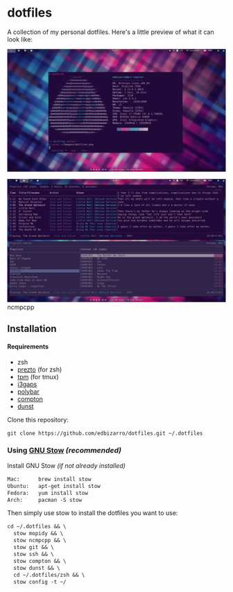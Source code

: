 dotfiles
========

A collection of my personal dotfiles. Here's a little preview of what it can look like:

![screenshot](screenshot.png)

![ncmpcpp](ncmpcpp.png)
ncmpcpp

Installation
------------



#### Requirements

* zsh
* [prezto](https://github.com/sorin-ionescu/prezto) (for zsh)
* [tpm](https://github.com/tmux-plugins/tpm) (for tmux)
* [i3gaps](https://github.com/Airblader/i3)
* [polybar](https://github.com/jaagr/polybar)
* [compton](https://github.com/chjj/compton)
* [dunst](https://github.com/dunst-project/dunst)


Clone this repository:

    git clone https://github.com/edbizarro/dotfiles.git ~/.dotfiles

### Using [GNU Stow](https://www.gnu.org/software/stow/) _(recommended)_
Install GNU Stow _(if not already installed)_

    Mac:      brew install stow
    Ubuntu:   apt-get install stow
    Fedora:   yum install stow
    Arch:     pacman -S stow

Then simply use stow to install the dotfiles you want to use:

    cd ~/.dotfiles && \
      stow mopidy && \
      stow ncmpcpp && \
      stow git && \
      stow ssh && \
      stow compton && \
      stow dunst && \
      cd ~/.dotfiles/zsh && \
      stow config -t ~/
